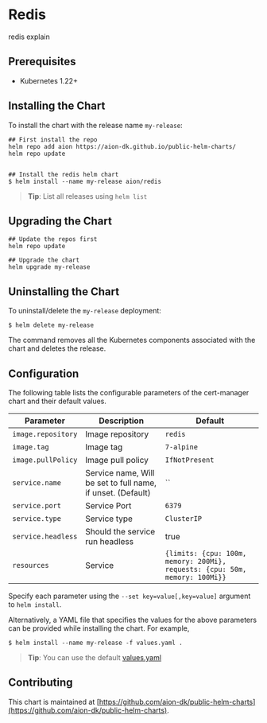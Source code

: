 # Redis

redis explain

## Prerequisites

- Kubernetes 1.22+

## Installing the Chart

To install the chart with the release name `my-release`:

```console
## First install the repo
helm repo add aion https://aion-dk.github.io/public-helm-charts/
helm repo update


## Install the redis helm chart
$ helm install --name my-release aion/redis
```

> **Tip**: List all releases using `helm list`

## Upgrading the Chart

```console
## Update the repos first
helm repo update

## Upgrade the chart
helm upgrade my-release
```

## Uninstalling the Chart

To uninstall/delete the `my-release` deployment:

```console
$ helm delete my-release
```

The command removes all the Kubernetes components associated with the chart and deletes the release.

## Configuration

The following table lists the configurable parameters of the cert-manager chart and their default values.

| Parameter | Description | Default |
| --------- | ----------- | ------- |
| `image.repository` | Image repository | `redis` |
| `image.tag` | Image tag | `7-alpine` |
| `image.pullPolicy` | Image pull policy | `IfNotPresent` |
| `service.name` | Service name, Will be set to full name, if unset. (Default) | `` |
| `service.port` | Service Port | `6379` |
| `service.type` | Service type | `ClusterIP` |
| `service.headless` | Should the service run headless | true |
| `resources` | Service | `{limits: {cpu: 100m, memory: 200Mi}, requests: {cpu: 50m, memory: 100Mi}}` |




Specify each parameter using the `--set key=value[,key=value]` argument to `helm install`.

Alternatively, a YAML file that specifies the values for the above parameters can be provided while installing the chart. For example,

```console
$ helm install --name my-release -f values.yaml .
```
> **Tip**: You can use the default [values.yaml](values.yaml)

## Contributing

This chart is maintained at [https://github.com/aion-dk/public-helm-charts](https://github.com/aion-dk/public-helm-charts).